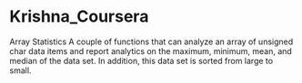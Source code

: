 # Krishna_Coursera
Array Statistics
A couple of functions that can analyze an array of unsigned char data items and report analytics on the maximum, minimum, mean, and median of the data set. In addition, this data set is sorted from large to small.
